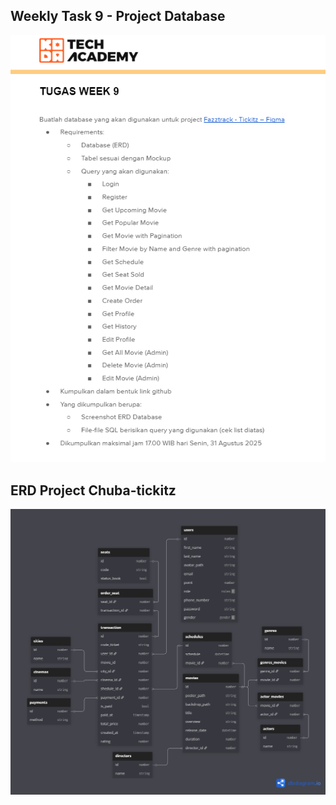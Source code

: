 ## Weekly Task 9 - Project Database

![soal](/soal-image.png)

## ERD Project Chuba-tickitz

![erd](/erd_chuba_tickitz.png)
